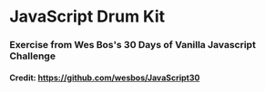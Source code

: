 # JavaScript Drum Kit

### Exercise from Wes Bos's 30 Days of Vanilla Javascript Challenge

#### Credit: https://github.com/wesbos/JavaScript30
